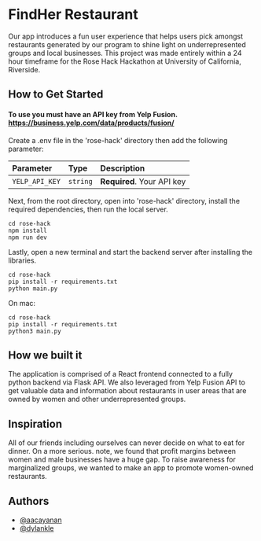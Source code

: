 
# FindHer Restaurant

Our app introduces a fun user experience that helps users pick amongst restaurants generated by our program to shine light on underrepresented groups and local businesses.
This project was made entirely within a 24 hour timeframe for the Rose Hack Hackathon at University of California, Riverside.


## How to Get Started

#### To use you must have an API key from Yelp Fusion. https://business.yelp.com/data/products/fusion/

Create a .env file in the 'rose-hack' directory then add the following parameter:

| Parameter | Type     | Description                |
| :-------- | :------- | :------------------------- |
| `YELP_API_KEY` | `string` | **Required**. Your API key |

Next, from the root directory, open into 'rose-hack' directory, install the required dependencies, then run the local server.
```
cd rose-hack
npm install
npm run dev
```

Lastly, open a new terminal and start the backend server after installing the libraries.
```
cd rose-hack
pip install -r requirements.txt
python main.py
```
On mac:
```
cd rose-hack
pip install -r requirements.txt
python3 main.py
```
## How we built it


The application is comprised of a React frontend connected to a fully python backend via Flask API. We also leveraged from Yelp Fusion API to get valuable data and information about restaurants in user areas that are owned by women and other underrepresented groups.
## Inspiration

All of our friends including ourselves can never decide on what to eat for dinner. On a more serious. note, we found that profit margins between women and male businesses have a huge gap. To raise awareness for marginalized groups, we wanted to make an app to promote women-owned restaurants.
## Authors

- [@aacayanan](https://github.com/aacayanan)
- [@dylankle](https://github.com/dylankle)
